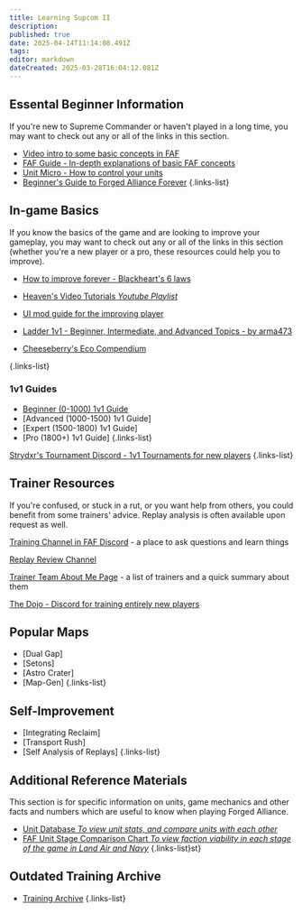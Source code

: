 ```yaml
---
title: Learning Supcom II
description: 
published: true
date: 2025-04-14T11:14:08.491Z
tags: 
editor: markdown
dateCreated: 2025-03-28T16:04:12.081Z
---
```


## Essental Beginner Information

If you're new to Supreme Commander or haven't played in a long time, you may want to check out any or all of the links in this section.

* [Video intro to some basic concepts in FAF](https://youtu.be/Nks9loE96ok)
* [FAF Guide - In-depth explanations of basic FAF concepts](https://docs.google.com/document/d/13S4nBDfcBK4WmFtykXGKNmvIPe9L2nbiriISpHNgE4U)
* [Unit Micro - How to control your units](/Play/Learning/Unit-Micro)
* [Beginner's Guide to Forged Alliance Forever](/Play/Learning/Beginners-Guide-to-Forged-Alliance) 
{.links-list}

## In-game Basics

If you know the basics of the game and are looking to improve your gameplay, you may want to check out any or all of the links in this section (whether you're a new player or a pro, these resources could help you to improve).

* [How to improve forever - Blackheart's 6 laws](https://forum.faforever.com/topic/1222/how-to-improve-forever-6-laws?_=1625166213365)
* [Heaven's Video Tutorials *Youtube Playlist*](https://www.youtube.com/playlist?list=PLxH0oefiZR_VrY6qtvv4iIHfn6i6ipnaS)
* [UI mod guide for the improving player](https://forum.faforever.com/topic/7346/ui-mod-guide-for-the-improving-player)
* [Ladder 1v1 - Beginner, Intermediate, and Advanced Topics - by arma473](https://forum.faforever.com/topic/766/ladder-1v1-beginner-intermediate-and-advanced-topics-by-arma473)

* [Cheeseberry's Eco Compendium](https://docs.google.com/document/d/1T7iWUZtmVKdUQZKOdDSPCfIbHa5Pj2MzqBoBQJ9OK3Y/edit?tab=t.0)

{.links-list}

### 1v1 Guides

* [Beginner (0-1000) 1v1 Guide](https://wiki.faforever.com/en/Beginner-1v1-Guide)
* [Advanced (1000-1500)  1v1 Guide]
* [Expert (1500-1800) 1v1 Guide]
* [Pro (1800+) 1v1 Guide]
{.links-list}

[Strydxr's Tournament Discord - 1v1 Tournaments for new players](https://discord.gg/XkkVSyDeft)
{.links-list}

## Trainer Resources

If you're confused, or stuck in a rut, or you want help from others, you could benefit from some trainers' advice.  Replay analysis is often available upon request as well.

[Training Channel in FAF Discord](https://discord.gg/VzZgSZFwuX) - a place to ask questions and learn things

[Replay Review Channel](https://discord.com/channels/197033481883222026/1094904988788080641)

[Trainer Team About Me Page](https://forum.faforever.com/topic/8752/trainer-team-about-me-page?_=1738314404051) - a list of trainers and a quick summary about them

[The Dojo - Discord for training entirely new players](https://discord.gg/MSfJP8kuxt)
## Popular Maps

* [Dual Gap]
* [Setons]
* [Astro Crater]
* [Map-Gen]
{.links-list}

## Self-Improvement
* [Integrating Reclaim]
* [Transport Rush]
* [Self Analysis of Replays]
{.links-list}

## Additional Reference Materials
This section is for specific information on units, game mechanics and other facts and numbers which are useful to know when playing Forged Alliance.
* [Unit Database *To view unit stats, and compare units with each other*](/Play/Client/Unit-Database)
* [FAF Unit Stage Comparison Chart *To view faction viability in each stage of the game in Land Air and Navy*](https://forum.faforever.com/topic/7348/stage-comparison-chart?_=1739651010041)
{.links-list}st}

## Outdated Training Archive
* [Training Archive](https://wiki.faforever.com/en/Play/Learning-SupCom/Training-Archive)
{.links-list}

